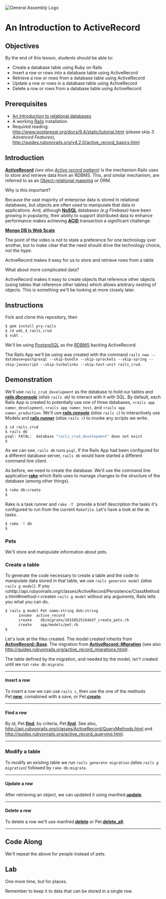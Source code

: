 ![General Assembly Logo](http://i.imgur.com/ke8USTq.png)

# An Introduction to ActiveRecord

## Objectives

By the end of this lesson, students should be able to:

- Create a database table using Ruby on Rails
- Insert a row or rows into a database table using ActiveRecord
- Retrieve a row or rows from a database table using ActiveRecord
- Update a row or rows in a database table using ActiveRecord
- Delete a row or rows from a database table using ActiveRecord

## Prerequisites

- [An Introduction to relational databases](https://github.com/ga-wdi-boston/wdi_5_sql_crud)
- A working [Rails](http://rubyonrails.org/download/) installation.
- Required reading: http://www.postgresql.org/docs/9.4/static/tutorial.html (please skip _3. Advanced Features_), http://guides.rubyonrails.org/v4.2.0/active_record_basics.html

## Introduction

**[ActiveRecord](http://api.rubyonrails.org/files/activerecord/README_rdoc.html)** _(see also [Active record pattern](http://en.wikipedia.org/wiki/Active_record_pattern))_ is the mechanism Rails uses to store and retrieve data from an RDBMS.  This, and similar mechanism, are referred to as an [Object-relational mapping](http://en.wikipedia.org/wiki/Object-relational_mapping) or ORM.

Why is this important?

Because the vast majority of enterprise data is stored in relational databases, but objects are often used to manipulate that data in applications. And, although **[NoSQL](http://en.wikipedia.org/wiki/NoSQL)** databases _(e.g Firebase)_ have been growing in popularity, their ability to support distributed data to enhance performance makes achieving **[ACID](http://en.wikipedia.org/wiki/ACID)** transaction a significant challenge.

**[Mongo DB Is Web Scale](https://www.youtube.com/watch?v=b2F-DItXtZs)**

The point of the video is not to state a preference for one technology over another, but to make clear that the need should drive the technology choice, not the hype.

ActiveRecord makes it easy for us to store and retrieve rows from a table

What about more complicated data?

ActiveRecord makes it easy to create objects that reference other objects (using tables that reference other tables) which allows arbitrary nesting of objects.  This is something we'll be looking at more closely later.

## Instructions

Fork and clone this repository, then

```bash
$ gem install pry-rails
$ cd wdi_4_rails_crud
$ subl .
```

We'll be using [PostgreSQL](http://www.postgresql.org/) as the [RDBMS](http://en.wikipedia.org/wiki/Relational_database_management_system) backing ActiveRecord.

The Rails App we'll be using was created with the command `rails new --database=postgresql --skip-bundle --skip-sprockets --skip-spring --skip-javascript --skip-turbolinks --skip-test-unit rails_crud`.

## Demonstration

We'll use `rails_crud_development` as the database to hold our tables and **[rails dbconsole](http://guides.rubyonrails.org/command_line.html#rails-dbconsole)** _(alias `rails db`)_ to interact with it with SQL.  By default, each Rails App is created to potentially use one of three databases, `<rails app name>_development`, `<rails app name>_test`, and `<rails app name>_production`.  We'll use **[rails console](http://guides.rubyonrails.org/command_line.html#rails-console)** _(alias `rails c`)_ to interactively use Models and **[rails runner](http://guides.rubyonrails.org/command_line.html#rails-runner)** _(alias `rails r`)_ to invoke any scripts we write.

```bash
$ cd rails_crud
$ rails db
psql: FATAL:  database "rails_crud_development" does not exist
$
```

As we can see, `rails db` runs `psql`.  If the Rails App had been configured for a different database server, `rails db` would have started a different command line client.

As before, we need to create the database.  We'll use the command line application **[rake](http://guides.rubyonrails.org/command_line.html#rake)** which Rails uses to manage changes to the structure of the database (among other things).

```bash
$ rake db:create
$
```

Rake is a task runner and `rake -T ` provide a brief description the tasks it's configured to run from the current `Rakefile`.  Let's have a look at the `db` tasks.

```bash
$ rake -T db
$
```

### Pets

We'll store and manipulate information about pets.

### Create a table

To generate the code necessary to create a table and the code to manipulate data stored in that table, we use `rails generate model` _(alias `rails g model`)_.  If you ruhttp://api.rubyonrails.org/classes/ActiveRecord/Persistence/ClassMethods.html#method-i-createn `rails g model` without any arguments, Rails tells you what you can do.

```bash
$ rails g model Pet name:string dob:string
      invoke  active_record
      create    db/migrate/20150525164437_create_pets.rb
      create    app/models/pet.rb
$
```

Let's look at the files created.  The model created inherits from **[ActiveRecord::Base](http://api.rubyonrails.org/classes/ActiveRecord/Base.html)**.  The migration from **[ActiveRecord::Migration](http://api.rubyonrails.org/classes/ActiveRecord/Migration.html)** (see also http://guides.rubyonrails.org/active_record_migrations.html).

The table defined by the migration, and needed by the model, isn't created until we run `rake db:migrate`.

---

#### Insert a row

To insert a row we can use `rails c`, then use the one of the methods Pet.**[new](http://api.rubyonrails.org/classes/ActiveRecord/Core.html#method-c-new)**, comabined with a save, or Pet.**[create](http://api.rubyonrails.org/classes/ActiveRecord/Persistence/ClassMethods.html#method-i-create)**.

---

#### Find a row

By id, Pet.**[find](http://api.rubyonrails.org/classes/ActiveRecord/FinderMethods.html#method-i-find)**; by criteria, Pet.**[find](http://api.rubyonrails.org/classes/ActiveRecord/FinderMethods.html#method-i-find_by)**.  See also, http://api.rubyonrails.org/classes/ActiveRecord/QueryMethods.html and http://guides.rubyonrails.org/active_record_querying.html.

---

### Modify a table

To modify an existing table we run `rails generate migration` _(alias `rails g migration`)_ followed by `rake db:migrate`.


---

#### Update a row

After retrieving an object, we can updated it using manfred.**[update](http://api.rubyonrails.org/classes/ActiveRecord/Persistence.html#method-i-update)**.

---

#### Delete a row

To delete a row we'll use manfred.**[delete](http://api.rubyonrails.org/classes/ActiveRecord/Persistence.html#method-i-delete)** or Pet.**[delete_all](http://api.rubyonrails.org/classes/ActiveRecord/Relation.html#method-i-delete_all)**.

---

## Code Along

We'll repeat the above for people instead of pets.

## Lab

One more time, but for places.

Remember to keep it to data that can be stored in a single row.

